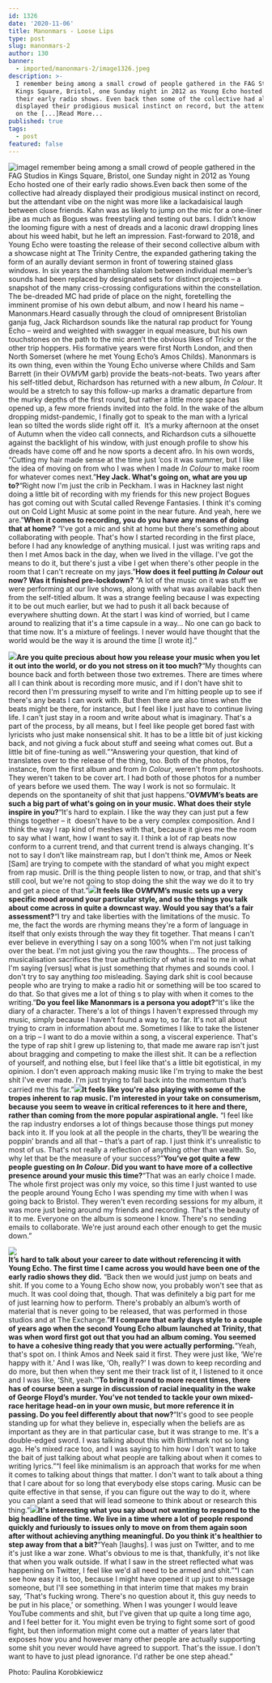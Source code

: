 ```yaml
---
id: 1326
date: '2020-11-06'
title: Manonmars - Loose Lips
type: post
slug: manonmars-2
author: 130
banner:
  - imported/manonmars-2/image1326.jpeg
description: >-
  I remember being among a small crowd of people gathered in the FAG Studios in
  Kings Square, Bristol, one Sunday night in 2012 as Young Echo hosted one of
  their early radio shows. Even back then some of the collective had already
  displayed their prodigious musical instinct on record, but the attendant vibe
  on the [...]Read More...
published: true
tags:
  - post
featured: false
---
```

![image](../imported/manonmars-2/image1326.jpeg)I remember being among a small crowd of people gathered in the FAG Studios in Kings Square, Bristol, one Sunday night in 2012 as Young Echo hosted one of their early radio shows.Even back then some of the collective had already displayed their prodigious musical instinct on record, but the attendant vibe on the night was more like a lackadaisical laugh between close friends. Kahn was as likely to jump on the mic for a one-liner jibe as much as Bogues was freestyling and testing out bars. I didn’t know the looming figure with a nest of dreads and a laconic drawl dropping lines about his weed habit, but he left an impression. Fast-forward to 2018, and Young Echo were toasting the release of their second collective album with a showcase night at The Trinity Centre, the expanded gathering taking the form of an aurally deviant sermon in front of towering stained glass windows. In six years the shambling slalom between individual member’s sounds had been replaced by designated sets for distinct projects – a snapshot of the many criss-crossing configurations within the constellation. The be-dreaded MC had pride of place on the night, foretelling the imminent promise of his own debut album, and now I heard his name – Manonmars.Heard casually through the cloud of omnipresent Bristolian ganja fug, Jack Richardson sounds like the natural rap product for Young Echo – weird and weighted with swagger in equal measure, but his own touchstones on the path to the mic aren’t the obvious likes of Tricky or the other trip hoppers. His formative years were first North London, and then North Somerset (where he met Young Echo’s Amos Childs). Manonmars is its own thing, even within the Young Echo universe where Childs and Sam Barrett (in their O$VMV$M garb) provide the beats-not-beats. Two years after his self-titled debut, Richardson has returned with a new album, _In Colour_. It would be a stretch to say this follow-up marks a dramatic departure from the murky depths of the first round, but rather a little more space has opened up, a few more friends invited into the fold. In the wake of the album dropping midst-pandemic, I finally got to speak to the man with a lyrical lean so tilted the words slide right off it.  It’s a murky afternoon at the onset of Autumn when the video call connects, and Richardson cuts a silhouette against the backlight of his window, with just enough profile to show his dreads have come off and he now sports a decent afro. In his own words, “Cutting my hair made sense at the time just ‘cos it was summer, but I like the idea of moving on from who I was when I made _In Colour_ to make room for whatever comes next.”**Hey Jack. What's going on, what are you up to?**“Right now I'm just the crib in Peckham. I was in Hackney last night doing a little bit of recording with my friends for this new project Bogues has got coming out with Scutal called Revenge Fantasies. I think it's coming out on Cold Light Music at some point in the near future. And yeah, here we are.”**When it comes to recording, you do you have any means of doing that at home?** “I've got a mic and shit at home but there's something about collaborating with people. That's how I started recording in the first place, before I had any knowledge of anything musical. I just was writing raps and then I met Amos back in the day, when we lived in the village. I've got the means to do it, but there's just a vibe I get when there's other people in the room that I can't recreate on my jays.”**How does it feel putting _In Colour_ out now? Was it finished pre-lockdown?** “A lot of the music on it was stuff we were performing at our live shows, along with what was available back then from the self-titled album. It was a strange feeling because I was expecting it to be out much earlier, but we had to push it all back because of everywhere shutting down. At the start I was kind of worried, but I came around to realizing that it's a time capsule in a way… No one can go back to that time now. It's a mixture of feelings. I never would have thought that the world would be the way it is around the time \[I wrote it\].”

![](/wp-content/uploads/live/img/wysiwyg/5fa29152aa221.jpg)**Are you quite precious about how you release your music when you let it out into the world, or do you not stress on it too much?**“My thoughts can bounce back and forth between those two extremes. There are times where all I can think about is recording more music, and if I don't have shit to record then I'm pressuring myself to write and I'm hitting people up to see if there's any beats I can work with. But then there are also times when the beats might be there, for instance, but I feel like I just have to continue living life. I can't just stay in a room and write about what is imaginary. That's a part of the process, by all means, but I feel like people get bored fast with lyricists who just make nonsensical shit. It has to be a little bit of just kicking back, and not giving a fuck about stuff and seeing what comes out. But a little bit of fine-tuning as well.”“Answering your question, that kind of translates over to the release of the thing, too. Both of the photos, for instance, from the first album and from _In Colour_, weren't from photoshoots. They weren't taken to be cover art. I had both of those photos for a number of years before we used them. The way I work is not so formulaic. It depends on the spontaneity of shit that just happens.”**O$VMV$M’s beats are such a big part of what's going on in your music. What does their style inspire in you?**“It's hard to explain. I like the way they can just put a few things together – it  doesn't have to be a very complex composition. And I think the way I rap kind of meshes with that, because it gives me the room to say what I want, how I want to say it. I think a lot of rap beats now conform to a current trend, and that current trend is always changing. It's not to say I don’t like mainstream rap, but I don't think me, Amos or Neek \[Sam\] are trying to compete with the standard of what you might expect from rap music. Drill is the thing people listen to now, or trap, and that shit's still cool, but we're not going to stop doing the shit the way we do it to try and get a piece of that.”![](/wp-content/uploads/live/img/wysiwyg/5fa2915fc1080.jpg)**It feels like O$VM$VM’s music sets up a very specific mood around your particular style, and so the things you talk about come across in quite a downcast way. Would you say that’s a fair assessment?**“I try and take liberties with the limitations of the music. To me, the fact the words are rhyming means they're a form of language in itself that only exists through the way they fit together. That means I can't ever believe in everything I say on a song 100% when I'm not just talking over the beat. I'm not just giving you the raw thoughts… The process of musicalisation sacrifices the true authenticity of what is real to me in what I'm saying \[versus\] what is just something that rhymes and sounds cool. I don't try to say anything _too_ misleading. Saying dark shit is cool because people who are trying to make a radio hit or something will be too scared to do that. So that gives me a lot of thing s to play with when it comes to the writing.”**Do you feel like Manonmars is a persona you adopt?**“It's like the diary of a character. There's a lot of things I haven't expressed through my music, simply because I haven't found a way to, so far. It's not all about trying to cram in information about me. Sometimes I like to take the listener on a trip – I want to do a movie within a song, a visceral experience. That's the type of rap shit I grew up listening to, that made me aware rap isn't just about bragging and competing to make the illest shit. It can be a reflection of yourself, and nothing else, but I feel like that's a little bit egotistical, in my opinion. I don't even approach making music like I'm trying to make the best shit I've ever made. I'm just trying to fall back into the momentum that’s carried me this far.”![](/wp-content/uploads/live/img/wysiwyg/5fa2916c70574.jpg)**It feels like you're also playing with some of the tropes inherent to rap music. I'm interested in your take on consumerism, because you seem to weave in critical references to it here and there, rather than coming from the more popular aspirational angle.** “I feel like the rap industry endorses a lot of things because those things put money back into it. If you look at all the people in the charts, they’ll be wearing the poppin’ brands and all that – that’s a part of rap. I just think it's unrealistic to most of us. That's not really a reflection of anything other than wealth. So, why let that be the measure of your success?”**You’ve got quite a few people guesting on _In Colour_. Did you want to have more of a collective presence around your music this time?**“That was an early choice I made. The whole first project was only my voice, so this time I just wanted to use the people around Young Echo I was spending my time with when I was going back to Bristol. They weren't even recording sessions for my album, it was more just being around my friends and recording. That's the beauty of it to me. Everyone on the album is someone I know. There's no sending emails to collaborate. We're just around each other enough to get the music down.”

![](/wp-content/uploads/live/img/wysiwyg/5fa29178731f8.jpg)  
**It’s hard to talk about your career to date without referencing it with Young Echo. The first time I came across you would have been one of the early radio shows they did.** “Back then we would just jump on beats and shit. If you come to a Young Echo show now, you probably won't see that as much. It was cool doing that, though. That was definitely a big part for me of just learning how to perform. There's probably an album’s worth of material that is never going to be released, that was performed in those studios and at The Exchange.”**If I compare that early days style to a couple of years ago when the second Young Echo album launched at Trinity, that was when word first got out that you had an album coming. You seemed to have a cohesive thing ready that you were actually performing.**“Yeah, that's spot on. I think Amos and Neek said it first. They were just like, ‘We're happy with it.’ And I was like, ‘Oh, really?’ I was down to keep recording and do more, but then when they sent me their track list of it, I listened to it once and I was like, ‘Shit, yeah.’”**To bring it round to more recent times, there has of course been a surge in discussion of racial inequality in the wake of George Floyd’s murder. You’ve not tended to tackle your own mixed-race heritage head-on in your own music, but more reference it in passing. Do you feel differently about that now?**“It's good to see people standing up for what they believe in, especially when the beliefs are as important as they are in that particular case, but it was strange to me. It's a double-edged sword. I was talking about this with Birthmark not so long ago. He's mixed race too, and I was saying to him how I don't want to take the bait of just talking about what people are talking about when it comes to writing lyrics.”“I feel like minimalism is an approach that works for me when it comes to talking about things that matter. I don't want to talk about a thing that I care about for so long that everybody else stops caring. Music can be quite effective in that sense, if you can figure out the way to do it, where you can plant a seed that will lead someone to think about or research this thing.”![](/wp-content/uploads/live/img/wysiwyg/5fa2919f1f405.jpg)**It's interesting what you say about not wanting to respond to the big headline of the time. We live in a time where a lot of people respond quickly and furiously to issues only to move on from them again soon after without achieving anything meaningful. Do you think it's healthier to step away from that a bit?**“Yeah \[laughs\]. I was just on Twitter, and to me it's just like a war zone. What's obvious to me is that, thankfully, it's not like that when you walk outside. If what I saw in the street reflected what was happening on Twitter, I feel like we'd all need to be armed and shit.”“I can see how easy it is too, because I might have opened it up just to message someone, but I'll see something in that interim time that makes my brain say, ‘That's fucking wrong. There's no question about it, this guy needs to be put in his place,’ or something. When I was younger I would leave YouTube comments and shit, but I've given that up quite a long time ago, and I feel better for it. You might even be trying to fight some sort of good fight, but then information might come out a matter of years later that exposes how you and however many other people are actually supporting some shit you never would have agreed to support. That's the issue. I don't want to have to just plead ignorance. I'd rather be one step ahead.”

Photo: Paulina Korobkiewicz